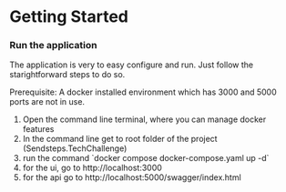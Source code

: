 # Getting Started

### Run the application
The application is very to easy configure and run.
Just follow the starightforward steps to do so.

Prerequisite: A docker installed environment which has 3000 and 5000 ports are not in use.
<ol>
    <li>Open the command line terminal, where you can manage docker features</li>
    <li>In the command line get to root folder of the project (Sendsteps.TechChallenge)</li>
    <li>run the command `docker compose docker-compose.yaml up -d`</li>
    <li>for the ui, go to http://localhost:3000</li>
    <li>for the api go to http://localhost:5000/swagger/index.html </li>
</ol>